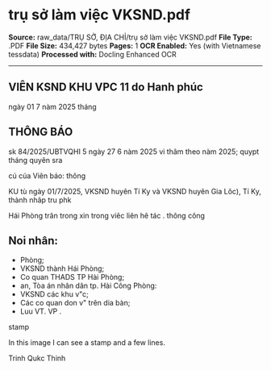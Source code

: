 # trụ sở làm việc VKSND.pdf

**Source:** raw_data/TRỤ SỞ, ĐỊA CHỈ/trụ sở làm việc VKSND.pdf
**File Type:** .PDF
**File Size:** 434,427 bytes
**Pages:** 1
**OCR Enabled:** Yes (with Vietnamese tessdata)
**Processed with:** Docling Enhanced OCR

---

## VIÊN KSND KHU VPC 11 do Hanh phúc

ngày 01 7 nàm 2025 tháng

## THÔNG BÁO

sk 84/2025/UBTVQHI 5 ngày 27 6 nàm 2025 vi thâm theo nàm 2025; quypt tháng quyên sra

cú cúa Viên báo: thông

KU tù ngày 01/7/2025, VKSND huyên Tí Ky và VKSND huyên Gia Lôc), Tí Ky, thành nhâp tru phk

Hái Phòng trân trong xin trong viêc liên hê tác . thông công

## Noi nhân:

- Phòng;
- VKSND thành Hái Phòng;
- Co quan THADS TP Hài Phòng;
- an, Tòa án nhân dân tp. Hài Công Phòng:
- VKSND các khu v"c;
- Các co quan don v" trên dia bàn;
- Luu VT. VP .

stamp

In this image I can see a stamp and a few lines.

<!-- image -->

Trinh Qukc Thinh